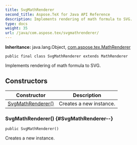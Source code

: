 ```yaml
---
title: SvgMathRenderer
second_title: Aspose.TeX for Java API Reference
description: Implements rendering of math formula to SVG.
type: docs
weight: 35
url: /java/com.aspose.tex/svgmathrenderer/
---
```

**Inheritance:**
java.lang.Object, [com.aspose.tex.MathRenderer](../../com.aspose.tex/mathrenderer)
```
public final class SvgMathRenderer extends MathRenderer
```

Implements rendering of math formula to SVG.
## Constructors

| Constructor | Description |
| --- | --- |
| [SvgMathRenderer()](#SvgMathRenderer--) | Creates a new instance. |
### SvgMathRenderer() {#SvgMathRenderer--}
```
public SvgMathRenderer()
```


Creates a new instance.

